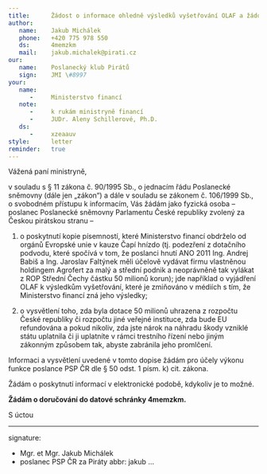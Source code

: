 ```yaml
---
title:      Žádost o informace ohledně výsledků vyšetřování OLAF a žádost o vysvětlení
author:
   name:    Jakub Michálek
   phone:   +420 775 978 550
   ds:      4memzkm
   mail:    jakub.michalek@pirati.cz
our:
   name:    Poslanecký klub Pirátů
   sign:    JMI \#8997
your:
   name:    
      -     Ministerstvo financí
   note:
      -     k rukám ministryně financí
      -     JUDr. Aleny Schillerové, Ph.D.
   ds:
      -     xzeaauv
style:      letter
reminder:   true
---
```


Vážená paní ministryně,

v souladu s § 11 zákona č. 90/1995 Sb., o jednacím řádu Poslanecké sněmovny (dále jen „zákon“) a dále v souladu se zákonem č. 106/1999 Sb., o svobodném přístupu k informacím, Vás žádám jako fyzická osoba – poslanec Poslanecké sněmovny Parlamentu České republiky zvolený za Českou pirátskou stranu – 

1. o poskytnutí kopie písemností, které Ministerstvo financí obdrželo od orgánů Evropské unie v kauze Čapí hnízdo (tj. podezření z dotačního podvodu, které spočívá v tom, že poslanci hnutí ANO 2011 Ing. Andrej Babiš a Ing. Jaroslav Faltýnek měli účelově vydávat firmu vlastněnou holdingem Agrofert za malý a střední podnik a neoprávněně tak vylákat z ROP Střední Čechy částku 50 milionů korun); jde například o vyjádření OLAF k výsledkům vyšetřování, které je zmiňováno v médiích s tím, že Ministerstvo financí zná jeho výsledky; 

2. o vysvětlení toho, zda byla dotace 50 milionů uhrazena z rozpočtu České republiky či rozpočtu jiné veřejné instituce, zda bude EU refundována a pokud nikoliv, zda jste nárok na náhradu škody vzniklé státu uplatnila či ji uplatníte v rámci trestního řízení nebo jiným zákonným způsobem tak, abyste zabránila jeho promlčení.

Informaci a vysvětlení uvedené v tomto dopise žádám pro účely výkonu funkce poslance PSP ČR dle § 50 odst. 1 písm. k) cit. zákona.

Žádám o poskytnutí informací v elektronické podobě, kdykoliv je to možné. 

**Žádám o doručování do datové schránky 4memzkm.**

S úctou 

---
signature: 
  - Mgr. et Mgr. Jakub Michálek
  - poslanec PSP ČR za Piráty
abbr:       jakub
...
